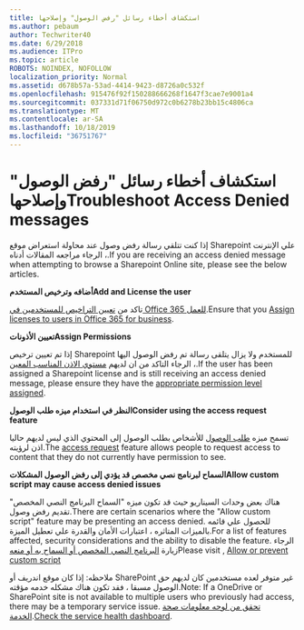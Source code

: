 ```yaml
---
title: استكشاف أخطاء رسائل "رفض الوصول" وإصلاحها
ms.author: pebaum
author: Techwriter40
ms.date: 6/29/2018
ms.audience: ITPro
ms.topic: article
ROBOTS: NOINDEX, NOFOLLOW
localization_priority: Normal
ms.assetid: d678b57a-53ad-4414-9423-d8726a0c532f
ms.openlocfilehash: 915476f92f150288666268f1647f3cae7e9001a4
ms.sourcegitcommit: 037331d71f06750d972c0b6278b23bb15c4806ca
ms.translationtype: MT
ms.contentlocale: ar-SA
ms.lasthandoff: 10/18/2019
ms.locfileid: "36751767"
---
```

# <a name="troubleshoot-access-denied-messages"></a><span data-ttu-id="a93a8-102">استكشاف أخطاء رسائل "رفض الوصول" وإصلاحها</span><span class="sxs-lookup"><span data-stu-id="a93a8-102">Troubleshoot Access Denied messages</span></span>

<span data-ttu-id="a93a8-103">إذا كنت تتلقي رسالة رفض وصول عند محاولة استعراض موقع Sharepoint علي الإنترنت ، الرجاء مراجعه المقالات أدناه.</span><span class="sxs-lookup"><span data-stu-id="a93a8-103">If you are receiving an access denied message when attempting to browse a Sharepoint Online site, please see the below articles.</span></span>

<span data-ttu-id="a93a8-104">**أضافه وترخيص المستخدم**</span><span class="sxs-lookup"><span data-stu-id="a93a8-104">**Add and License the user**</span></span>

<span data-ttu-id="a93a8-105">تاكد من [تعيين التراخيص للمستخدمين في Office 365 للعمل](https://docs.microsoft.com/office365/admin/subscriptions-and-billing/assign-licenses-to-users?view=o365-worldwide&amp;tabs=One).</span><span class="sxs-lookup"><span data-stu-id="a93a8-105">Ensure that you [Assign licenses to users in Office 365 for business](https://docs.microsoft.com/office365/admin/subscriptions-and-billing/assign-licenses-to-users?view=o365-worldwide&amp;tabs=One).</span></span>

<span data-ttu-id="a93a8-106">**تعيين الأذونات**</span><span class="sxs-lookup"><span data-stu-id="a93a8-106">**Assign Permissions**</span></span>

<span data-ttu-id="a93a8-107">إذا تم تعيين ترخيص Sharepoint للمستخدم ولا يزال يتلقى رسالة تم رفض الوصول اليها ، الرجاء التاكد من ان لديهم [مستوي الاذن المناسب المعين](https://docs.microsoft.com/sharepoint/understanding-permission-levels).</span><span class="sxs-lookup"><span data-stu-id="a93a8-107">If the user has been assigned a Sharepoint license and is still receiving an access denied message, please ensure they have the [appropriate permission level assigned](https://docs.microsoft.com/sharepoint/understanding-permission-levels).</span></span>

<span data-ttu-id="a93a8-108">**النظر في استخدام ميزه طلب الوصول**</span><span class="sxs-lookup"><span data-stu-id="a93a8-108">**Consider using the access request feature**</span></span>

<span data-ttu-id="a93a8-109">تسمح ميزه [طلب الوصول](https://support.office.com/article/Set-up-and-manage-access-requests-94B26E0B-2822-49D4-929A-8455698654B3) للأشخاص بطلب الوصول إلى المحتوي الذي ليس لديهم حاليا اذن لرؤيته.</span><span class="sxs-lookup"><span data-stu-id="a93a8-109">The [access request](https://support.office.com/article/Set-up-and-manage-access-requests-94B26E0B-2822-49D4-929A-8455698654B3) feature allows people to request access to content that they do not currently have permission to see.</span></span> 

<span data-ttu-id="a93a8-110">**السماح لبرنامج نصي مخصص قد يؤدي إلى رفض الوصول المشكلات**</span><span class="sxs-lookup"><span data-stu-id="a93a8-110">**Allow custom script may cause access denied issues**</span></span>

<span data-ttu-id="a93a8-111">هناك بعض وحدات السيناريو حيث قد تكون ميزه "السماح البرنامج النصي المخصص" تقديم رفض وصول.</span><span class="sxs-lookup"><span data-stu-id="a93a8-111">There are certain scenarios where the "Allow custom script" feature may be presenting an access denied.</span></span> <span data-ttu-id="a93a8-112">للحصول علي قائمه بالميزات المتاثره ، اعتبارات الأمان والقدرة علي تعطيل الميزة.</span><span class="sxs-lookup"><span data-stu-id="a93a8-112">For a list of features affected, security considerations and the ability to disable the feature.</span></span> <span data-ttu-id="a93a8-113">الرجاء زيارة [البرنامج النصي المخصص أو السماح به أو منعه](https://docs.microsoft.com/sharepoint/allow-or-prevent-custom-script)</span><span class="sxs-lookup"><span data-stu-id="a93a8-113">Please visit , [Allow or prevent custom script](https://docs.microsoft.com/sharepoint/allow-or-prevent-custom-script)</span></span>

<span data-ttu-id="a93a8-114">ملاحظه: إذا كان موقع اندريف أو SharePoint غير متوفر لعده مستخدمين كان لديهم حق الوصول مسبقا ، فقد تكون هناك مشكله خدمه مؤقته.</span><span class="sxs-lookup"><span data-stu-id="a93a8-114">Note: If a OneDrive or SharePoint site is not available to multiple users who previously had access, there may be a temporary service issue.</span></span> <span data-ttu-id="a93a8-115">[تحقق من لوحه معلومات صحة الخدمة](https://portal.office.com/adminportal/home#/servicehealth).</span><span class="sxs-lookup"><span data-stu-id="a93a8-115">[Check the service health dashboard](https://portal.office.com/adminportal/home#/servicehealth).</span></span>


  

